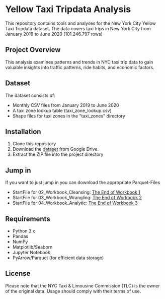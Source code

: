 # Yellow Taxi Tripdata Analysis
This repository contains tools and analyses for the New York City Yellow Taxi Tripdata dataset. 
The data covers taxi trips in New York City from January 2019 to June 2020 (101.246.797 rows)
## Project Overview
This analysis examines patterns and trends in NYC taxi trip data to gain valuable insights into traffic patterns, ride habits, and economic factors.
## Dataset
The dataset consists of:
- Monthly CSV files from January 2019 to June 2020
- A taxi zone lookup table (taxi_zone_lookup.csv)
- Shape files for taxi zones in the "taxi_zones" directory

## Installation
1. Clone this repository
2. Download the [dataset](https://drive.google.com/file/d/107Bl_kDvWUPzt_GFJgyucxCIzUQcxCMY/view?usp=sharing) from Google Drive.
3. Extract the ZIP file into the project directory

## Jump in
If you want to just jump in you can download the appropriate Parquet-Files 
- StartFile for 02_Workbook_Cleansing: [The End of Workbook 1](https://drive.google.com/file/d/1C3ynqxqYaI6o34HYYo5-Psy73-y8ljAl/view?usp=sharing)
- StartFile for 03_Workbook_Wrangling: [The End of Workbook 2](https://drive.google.com/file/d/1c1-ZRpcJ5_x4Q6gjLkxOJfDg0P7bj2uD/view?usp=sharing) 
- StartFile for 04_Workbook_Analytic: [The End of Workbook 3](https://drive.google.com/file/d/1Oa8t7BG4AEbAyxUEa36YSkVluyDsblmi/view?usp=sharing)

## Requirements
- Python 3.x
- Pandas
- NumPy
- Matplotlib/Seaborn
- Jupyter Notebook
- PyArrow/Parquet (for efficient data storage)

## License
Please note that the NYC Taxi & Limousine Commission (TLC) is the owner of the original data. Usage should comply with their terms of use.

